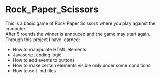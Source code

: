 # Rock_Paper_Scissors
This is a basic game of Rock Paper Scissors where you play against the computer.  
After 5 rounds the winner is annouced and the game may start again.  
Through this project I have learned:  
 * How to manipulate HTML elements    
 * Javascript coding logic    
 * How to add events to buttons    
 * How to make certain elements   visible only under some conditions  
 * How to edit .md files  
